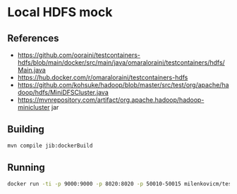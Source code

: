 # Local HDFS mock

## References 

- https://github.com/ooraini/testcontainers-hdfs/blob/main/docker/src/main/java/omaraloraini/testcontainers/hdfs/Main.java
- https://hub.docker.com/r/omaraloraini/testcontainers-hdfs
- https://github.com/kohsuke/hadoop/blob/master/src/test/org/apache/hadoop/hdfs/MiniDFSCluster.java
- https://mvnrepository.com/artifact/org.apache.hadoop/hadoop-minicluster jar

## Building

```bash
mvn compile jib:dockerBuild
```

## Running 

```bash
docker run -ti -p 9000:9000 -p 8020:8020 -p 50010-50015 milenkovicm/testcontainer-hdfs
```